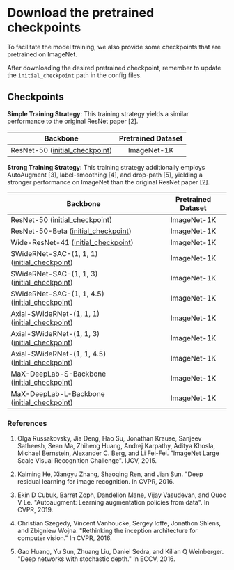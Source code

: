 # Download the pretrained checkpoints

To facilitate the model training, we also provide some checkpoints that are
pretrained on ImageNet.

After downloading the desired pretrained checkpoint, remember to update
the `initial_checkpoint` path in the config files.

## Checkpoints

**Simple Training Strategy**: This training strategy yields a similar
performance to the original ResNet paper [2].

Backbone | Pretrained Dataset
-------- | :---------------:
ResNet-50 ([initial_checkpoint](https://storage.googleapis.com/gresearch/tf-deeplab/checkpoint/resnet50_imagenet1k.tar.gz)) | ImageNet-1K

**Strong Training Strategy**: This training strategy additionally
employs AutoAugment [3], label-smoothing [4], and drop-path [5],  yielding
a stronger performance on ImageNet than the original ResNet paper [2].

Backbone | Pretrained Dataset
-------- | :---------------:
ResNet-50 ([initial_checkpoint](https://storage.googleapis.com/gresearch/tf-deeplab/checkpoint/resnet50_imagenet1k_strong_training_strategy.tar.gz)) | ImageNet-1K
ResNet-50-Beta ([initial_checkpoint](https://storage.googleapis.com/gresearch/tf-deeplab/checkpoint/resnet50_beta_imagenet1k_strong_training_strategy.tar.gz)) | ImageNet-1K
Wide-ResNet-41 ([initial_checkpoint](https://storage.googleapis.com/gresearch/tf-deeplab/checkpoint/wide_resnet41_imagenet1k_strong_training_strategy.tar.gz)) | ImageNet-1K
SWideRNet-SAC-(1, 1, 1) ([initial_checkpoint](https://storage.googleapis.com/gresearch/tf-deeplab/checkpoint/swidernet_sac_1_1_1_imagenet1k_strong_training_strategy.tar.gz)) | ImageNet-1K
SWideRNet-SAC-(1, 1, 3) ([initial_checkpoint](https://storage.googleapis.com/gresearch/tf-deeplab/checkpoint/swidernet_sac_1_1_3_imagenet1k_strong_training_strategy.tar.gz)) | ImageNet-1K
SWideRNet-SAC-(1, 1, 4.5) ([initial_checkpoint](https://storage.googleapis.com/gresearch/tf-deeplab/checkpoint/swidernet_sac_1_1_4.5_imagenet1k_strong_training_strategy.tar.gz)) | ImageNet-1K
Axial-SWideRNet-(1, 1, 1) ([initial_checkpoint](https://storage.googleapis.com/gresearch/tf-deeplab/checkpoint/axial_swidernet_1_1_1_imagenet1k_strong_training_strategy.gz)) | ImageNet-1K
Axial-SWideRNet-(1, 1, 3) ([initial_checkpoint](https://storage.googleapis.com/gresearch/tf-deeplab/checkpoint/axial_swidernet_1_1_3_imagenet1k_strong_training_strategy.gz)) | ImageNet-1K
Axial-SWideRNet-(1, 1, 4.5) ([initial_checkpoint](https://storage.googleapis.com/gresearch/tf-deeplab/checkpoint/axial_swidernet_1_1_4.5_imagenet1k_strong_training_strategy.gz)) | ImageNet-1K
MaX-DeepLab-S-Backbone ([initial_checkpoint](https://storage.googleapis.com/gresearch/tf-deeplab/checkpoint/max_deeplab_s_backbone_imagenet1k_strong_training_strategy.gz)) | ImageNet-1K
MaX-DeepLab-L-Backbone ([initial_checkpoint](https://storage.googleapis.com/gresearch/tf-deeplab/checkpoint/max_deeplab_l_backbone_imagenet1k_strong_training_strategy.gz)) | ImageNet-1K


### References

1. Olga Russakovsky, Jia Deng, Hao Su, Jonathan Krause, Sanjeev Satheesh,
   Sean Ma, Zhiheng Huang, Andrej Karpathy, Aditya Khosla,
   Michael Bernstein, Alexander C. Berg, and Li Fei-Fei. "ImageNet Large
   Scale Visual Recognition Challenge". IJCV, 2015.

2. Kaiming He, Xiangyu Zhang, Shaoqing Ren, and Jian Sun. "Deep residual
   learning for image recognition. In CVPR, 2016.

3. Ekin D Cubuk, Barret Zoph, Dandelion Mane, Vijay Vasudevan, and
   Quoc V Le. "Autoaugment: Learning augmentation policies from data".
   In CVPR, 2019.

4. Christian Szegedy, Vincent Vanhoucke, Sergey Ioffe, Jonathon Shlens, and
   Zbigniew Wojna. "Rethinking the inception architecture for computer
   vision." In CVPR, 2016.

5. Gao Huang, Yu Sun, Zhuang Liu, Daniel Sedra, and Kilian Q Weinberger.
   "Deep networks with stochastic depth." In ECCV, 2016.
